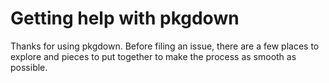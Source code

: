 # Getting help with pkgdown

Thanks for using pkgdown. Before filing an issue, there are a few places
to explore and pieces to put together to make the process as smooth as possible.
